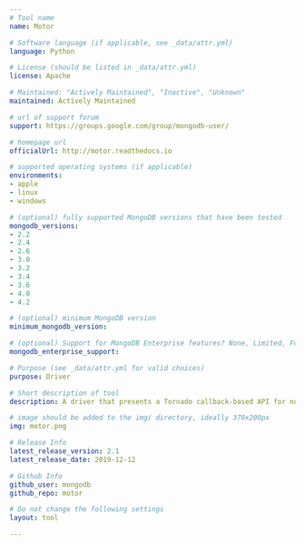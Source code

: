 ```yaml
---
# Tool name
name: Motor

# Software language (if applicable, see _data/attr.yml)
language: Python

# License (should be listed in _data/attr.yml)
license: Apache

# Maintained: "Actively Maintained", "Inactive", "Unknown"
maintained: Actively Maintained

# url of support forum
support: https://groups.google.com/group/mongodb-user/

# homepage url
officialUrl: http://motor.readthedocs.io

# supported operating systems (if applicable)
environments:
- apple
- linux
- windows

# (optional) fully supported MongoDB versions that have been tested
mongodb_versions:
- 2.2
- 2.4
- 2.6
- 3.0
- 3.2
- 3.4
- 3.6
- 4.0
- 4.2

# (optional) minimum MongoDB version
minimum_mongodb_version:

# (optional) Support for MongoDB Enterprise features? None, Limited, Full
mongodb_enterprise_support: 

# Purpose (see _data/attr.yml for valid choices)
purpose: Driver

# Short description of tool
description: A driver that presents a Tornado callback-based API for non-blocking access to MongoDB.

# image should be added to the img/ directory, ideally 370x200px
img: motor.png

# Release Info
latest_release_version: 2.1
latest_release_date: 2019-12-12

# Github Info
github_user: mongodb
github_repo: motor

# Do not change the following settings
layout: tool

---
```


